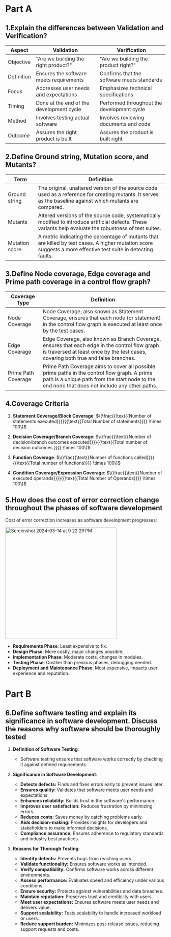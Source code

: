# **Part A**

## **1.Explain the differences between Validation and Verification?**

| Aspect      | Validation                              | Verification                               |
|-------------|-----------------------------------------|--------------------------------------------|
| Objective   | "Are we building the right product?"    | "Are we building the product right?"      |
| Definition  | Ensures the software meets requirements | Confirms that the software meets standards |
| Focus       | Addresses user needs and expectations   | Emphasizes technical specifications       |
| Timing      | Done at the end of the development cycle| Performed throughout the development cycle|
| Method      | Involves testing actual software        | Involves reviewing documents and code     |
| Outcome     | Assures the right product is built      | Assures the product is built right        |


## **2.Define Ground string, Mutation score, and Mutants?**


| Term           | Definition                                                                                                                                                  |
|----------------|-------------------------------------------------------------------------------------------------------------------------------------------------------------|
| Ground string  | The original, unaltered version of the source code used as a reference for creating mutants. It serves as the baseline against which mutants are compared.          |
| Mutants        | Altered versions of the source code, systematically modified to introduce artificial defects. These variants help evaluate the robustness of test suites.     |
| Mutation score | A metric indicating the percentage of mutants that are killed by test cases. A higher mutation score suggests a more effective test suite in detecting faults.  |

## **3.Define Node coverage, Edge coverage and Prime path coverage in a control flow graph?**


| Coverage Type         | Definition                                                                                                                                                                              |
|-----------------------|-----------------------------------------------------------------------------------------------------------------------------------------------------------------------------------------|
| Node Coverage         | Node Coverage, also known as Statement Coverage, ensures that each node (or statement) in the control flow graph is executed at least once by the test cases.                        |
| Edge Coverage         | Edge Coverage, also known as Branch Coverage, ensures that each edge in the control flow graph is traversed at least once by the test cases, covering both true and false branches.  |
| Prime Path Coverage   | Prime Path Coverage aims to cover all possible prime paths in the control flow graph. A prime path is a unique path from the start node to the end node that does not include any other paths. |


## **4.Coverage Criteria**



1. **Statement Coverage/Block Coverage**:
   $\(\frac{{\text{{Number of statements executed}}}}{{\text{{Total Number of statements}}}} \times 100\)$

2. **Decision Coverage/Branch Coverage**:
   $\(\frac{{\text{{Number of decision/branch outcomes executed}}}}{{\text{{Total number of decision outcomes }}}} \times 100\)$

3. **Function Coverage**:
 $\(\frac{{\text{{Number of functions called}}}}{{\text{{Total number of functions}}}} \times 100\)$

4. **Condition Coverage/Expression Coverage**:
   $\(\frac{{\text{{Number of executed operands}}}}{{\text{{Total Number of Operands}}}} \times 100\)$


## **5.How does the cost of error correction change throughout the phases of software development**

Cost of error correction increases as software development progresses:

<img width="349" alt="Screenshot 2024-03-14 at 9 22 29 PM" src="https://github.com/farisbasha/softwaretesting/assets/72191505/9aa2c167-18a6-4346-aa8e-8dc66e9b9cfd">

- **Requirements Phase**: Least expensive to fix.
- **Design Phase**: More costly, major changes possible.
- **Implementation Phase**: Moderate costs, changes in modules.
- **Testing Phase**: Costlier than previous phases, debugging needed.
- **Deployment and Maintenance Phase**: Most expensive, impacts user experience and reputation.



# **Part B**

## **6.Define software testing and explain its significance in software development. Discuss the reasons why software should be thoroughly tested**



1. **Definition of Software Testing**:
    - Software testing ensures that software works correctly by checking it against defined requirements.

2. **Significance in Software Development**:
    - **Detects defects:** Finds and fixes errors early to prevent issues later.
    - **Ensures quality:** Validates that software meets user needs and expectations.
    - **Enhances reliability:** Builds trust in the software's performance.
    - **Improves user satisfaction:** Reduces frustration by minimizing errors.
    - **Reduces costs:** Saves money by catching problems early.
    - **Aids decision-making:** Provides insights for developers and stakeholders to make informed decisions.
    - **Compliance assurance:** Ensures adherence to regulatory standards and industry best practices.

3. **Reasons for Thorough Testing**:
    - **Identify defects:** Prevents bugs from reaching users.
    - **Validate functionality:** Ensures software works as intended.
    - **Verify compatibility:** Confirms software works across different environments.
    - **Assess performance:** Evaluates speed and efficiency under various conditions.
    - **Ensure security:** Protects against vulnerabilities and data breaches.
    - **Maintain reputation:** Preserves trust and credibility with users.
    - **Meet user expectations:** Ensures software meets user needs and delivers value.
    - **Support scalability:** Tests scalability to handle increased workload or users.
    - **Reduce support burden:** Minimizes post-release issues, reducing support requests and costs.
